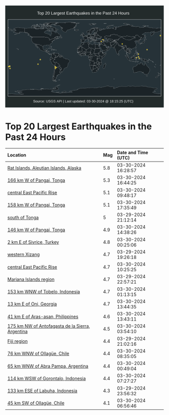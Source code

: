![Map](./map.png)

# Top 20 Largest Earthquakes in the Past 24 Hours

| Location | Mag | Date and Time (UTC) |
|:---|:---|:---|
| [Rat Islands, Aleutian Islands, Alaska](https://earthquake.usgs.gov/earthquakes/eventpage/us7000m8yd) | 5.8 | 03-30-2024 16:28:57 |
| [166 km W of Pangai, Tonga](https://earthquake.usgs.gov/earthquakes/eventpage/us7000m8yl) | 5.3 | 03-30-2024 16:44:25 |
| [central East Pacific Rise](https://earthquake.usgs.gov/earthquakes/eventpage/us7000m8ww) | 5.1 | 03-30-2024 09:48:17 |
| [158 km W of Pangai, Tonga](https://earthquake.usgs.gov/earthquakes/eventpage/us7000m8z0) | 5.1 | 03-30-2024 17:35:49 |
| [south of Tonga](https://earthquake.usgs.gov/earthquakes/eventpage/us7000m8tz) | 5 | 03-29-2024 21:12:14 |
| [146 km W of Pangai, Tonga](https://earthquake.usgs.gov/earthquakes/eventpage/us7000m8y5) | 4.9 | 03-30-2024 14:38:26 |
| [2 km E of Sivrice, Turkey](https://earthquake.usgs.gov/earthquakes/eventpage/us7000m8v4) | 4.8 | 03-30-2024 00:25:06 |
| [western Xizang](https://earthquake.usgs.gov/earthquakes/eventpage/us7000m8t0) | 4.7 | 03-29-2024 19:26:18 |
| [central East Pacific Rise](https://earthquake.usgs.gov/earthquakes/eventpage/us7000m8x0) | 4.7 | 03-30-2024 10:25:25 |
| [Mariana Islands region](https://earthquake.usgs.gov/earthquakes/eventpage/us7000m8um) | 4.7 | 03-29-2024 22:57:21 |
| [153 km WNW of Tobelo, Indonesia](https://earthquake.usgs.gov/earthquakes/eventpage/us7000m8vc) | 4.7 | 03-30-2024 01:13:15 |
| [13 km E of Oni, Georgia](https://earthquake.usgs.gov/earthquakes/eventpage/us7000m8xt) | 4.7 | 03-30-2024 13:44:35 |
| [41 km E of Aras-asan, Philippines](https://earthquake.usgs.gov/earthquakes/eventpage/us7000m8xv) | 4.6 | 03-30-2024 13:43:11 |
| [175 km NW of Antofagasta de la Sierra, Argentina](https://earthquake.usgs.gov/earthquakes/eventpage/us7000m8vn) | 4.5 | 03-30-2024 03:54:10 |
| [Fiji region](https://earthquake.usgs.gov/earthquakes/eventpage/us7000m8u1) | 4.4 | 03-29-2024 21:02:16 |
| [76 km WNW of Ollagüe, Chile](https://earthquake.usgs.gov/earthquakes/eventpage/us7000m8wg) | 4.4 | 03-30-2024 08:35:05 |
| [65 km WNW of Abra Pampa, Argentina](https://earthquake.usgs.gov/earthquakes/eventpage/us7000m8va) | 4.4 | 03-30-2024 00:49:04 |
| [114 km WSW of Gorontalo, Indonesia](https://earthquake.usgs.gov/earthquakes/eventpage/us7000m8wa) | 4.4 | 03-30-2024 07:27:27 |
| [133 km ESE of Labuha, Indonesia](https://earthquake.usgs.gov/earthquakes/eventpage/us7000m8v1) | 4.3 | 03-29-2024 23:56:32 |
| [45 km SW of Ollagüe, Chile](https://earthquake.usgs.gov/earthquakes/eventpage/us7000m8w8) | 4.1 | 03-30-2024 06:56:46 |
